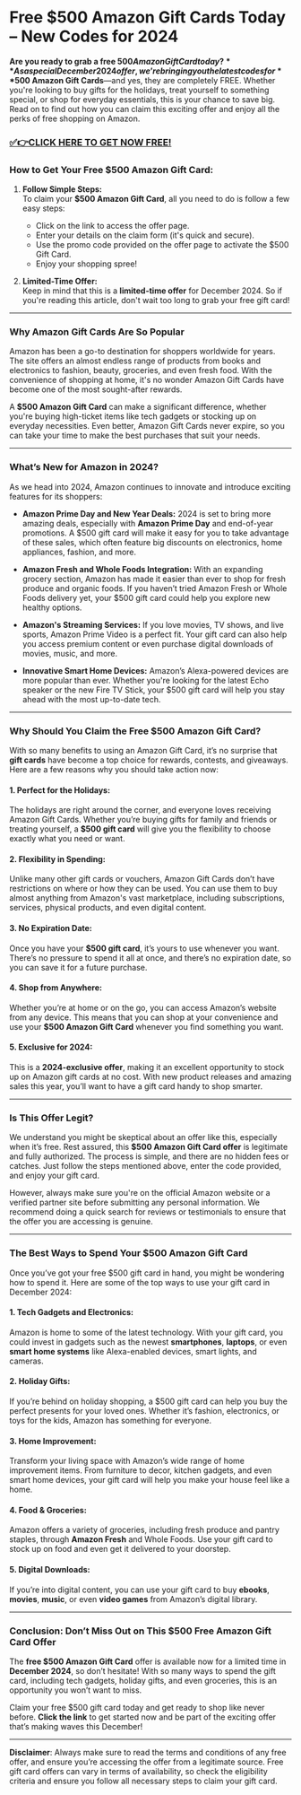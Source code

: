 # Free $500 Amazon Gift Cards Today – New Codes for 2024

**Are you ready to grab a free $500 Amazon Gift Card today?**  
As a special December 2024 offer, we’re bringing you the latest codes for **$500 Amazon Gift Cards**—and yes, they are completely FREE. Whether you're looking to buy gifts for the holidays, treat yourself to something special, or shop for everyday essentials, this is your chance to save big. Read on to find out how you can claim this exciting offer and enjoy all the perks of free shopping on Amazon.

### [✅👉CLICK HERE TO GET NOW FREE!](https://freeforyou.xyz/amazon/go/codes/)

### **How to Get Your Free $500 Amazon Gift Card:**

1. **Follow Simple Steps:**  
   To claim your **$500 Amazon Gift Card**, all you need to do is follow a few easy steps:
   
   - Click on the link to access the offer page.
   - Enter your details on the claim form (it's quick and secure).
   - Use the promo code provided on the offer page to activate the $500 Gift Card.
   - Enjoy your shopping spree!

2. **Limited-Time Offer:**  
   Keep in mind that this is a **limited-time offer** for December 2024. So if you're reading this article, don't wait too long to grab your free gift card!

---

### **Why Amazon Gift Cards Are So Popular**

Amazon has been a go-to destination for shoppers worldwide for years. The site offers an almost endless range of products from books and electronics to fashion, beauty, groceries, and even fresh food. With the convenience of shopping at home, it's no wonder Amazon Gift Cards have become one of the most sought-after rewards.

A **$500 Amazon Gift Card** can make a significant difference, whether you're buying high-ticket items like tech gadgets or stocking up on everyday necessities. Even better, Amazon Gift Cards never expire, so you can take your time to make the best purchases that suit your needs.

---

### **What’s New for Amazon in 2024?**

As we head into 2024, Amazon continues to innovate and introduce exciting features for its shoppers:

- **Amazon Prime Day and New Year Deals:** 2024 is set to bring more amazing deals, especially with **Amazon Prime Day** and end-of-year promotions. A $500 gift card will make it easy for you to take advantage of these sales, which often feature big discounts on electronics, home appliances, fashion, and more.
  
- **Amazon Fresh and Whole Foods Integration:** With an expanding grocery section, Amazon has made it easier than ever to shop for fresh produce and organic foods. If you haven’t tried Amazon Fresh or Whole Foods delivery yet, your $500 gift card could help you explore new healthy options.

- **Amazon's Streaming Services:** If you love movies, TV shows, and live sports, Amazon Prime Video is a perfect fit. Your gift card can also help you access premium content or even purchase digital downloads of movies, music, and more.

- **Innovative Smart Home Devices:** Amazon’s Alexa-powered devices are more popular than ever. Whether you're looking for the latest Echo speaker or the new Fire TV Stick, your $500 gift card will help you stay ahead with the most up-to-date tech.

---

### **Why Should You Claim the Free $500 Amazon Gift Card?**

With so many benefits to using an Amazon Gift Card, it’s no surprise that **gift cards** have become a top choice for rewards, contests, and giveaways. Here are a few reasons why you should take action now:

#### 1. **Perfect for the Holidays:**
The holidays are right around the corner, and everyone loves receiving Amazon Gift Cards. Whether you’re buying gifts for family and friends or treating yourself, a **$500 gift card** will give you the flexibility to choose exactly what you need or want.

#### 2. **Flexibility in Spending:**
Unlike many other gift cards or vouchers, Amazon Gift Cards don’t have restrictions on where or how they can be used. You can use them to buy almost anything from Amazon's vast marketplace, including subscriptions, services, physical products, and even digital content.

#### 3. **No Expiration Date:**
Once you have your **$500 gift card**, it’s yours to use whenever you want. There’s no pressure to spend it all at once, and there’s no expiration date, so you can save it for a future purchase.

#### 4. **Shop from Anywhere:**
Whether you’re at home or on the go, you can access Amazon’s website from any device. This means that you can shop at your convenience and use your **$500 Amazon Gift Card** whenever you find something you want.

#### 5. **Exclusive for 2024:**
This is a **2024-exclusive offer**, making it an excellent opportunity to stock up on Amazon gift cards at no cost. With new product releases and amazing sales this year, you’ll want to have a gift card handy to shop smarter.

---

### **Is This Offer Legit?**

We understand you might be skeptical about an offer like this, especially when it’s free. Rest assured, this **$500 Amazon Gift Card offer** is legitimate and fully authorized. The process is simple, and there are no hidden fees or catches. Just follow the steps mentioned above, enter the code provided, and enjoy your gift card.

However, always make sure you're on the official Amazon website or a verified partner site before submitting any personal information. We recommend doing a quick search for reviews or testimonials to ensure that the offer you are accessing is genuine.

---

### **The Best Ways to Spend Your $500 Amazon Gift Card**

Once you’ve got your free $500 gift card in hand, you might be wondering how to spend it. Here are some of the top ways to use your gift card in December 2024:

#### **1. Tech Gadgets and Electronics:**
Amazon is home to some of the latest technology. With your gift card, you could invest in gadgets such as the newest **smartphones**, **laptops**, or even **smart home systems** like Alexa-enabled devices, smart lights, and cameras.

#### **2. Holiday Gifts:**
If you’re behind on holiday shopping, a $500 gift card can help you buy the perfect presents for your loved ones. Whether it’s fashion, electronics, or toys for the kids, Amazon has something for everyone.

#### **3. Home Improvement:**
Transform your living space with Amazon’s wide range of home improvement items. From furniture to decor, kitchen gadgets, and even smart home devices, your gift card will help you make your house feel like a home.

#### **4. Food & Groceries:**
Amazon offers a variety of groceries, including fresh produce and pantry staples, through **Amazon Fresh** and Whole Foods. Use your gift card to stock up on food and even get it delivered to your doorstep.

#### **5. Digital Downloads:**
If you’re into digital content, you can use your gift card to buy **ebooks**, **movies**, **music**, or even **video games** from Amazon’s digital library.

---

### **Conclusion: Don’t Miss Out on This $500 Free Amazon Gift Card Offer**

The **free $500 Amazon Gift Card** offer is available now for a limited time in **December 2024**, so don’t hesitate! With so many ways to spend the gift card, including tech gadgets, holiday gifts, and even groceries, this is an opportunity you won’t want to miss.

Claim your free $500 gift card today and get ready to shop like never before. **Click the link** to get started now and be part of the exciting offer that’s making waves this December!

---

**Disclaimer**: Always make sure to read the terms and conditions of any free offer, and ensure you’re accessing the offer from a legitimate source. Free gift card offers can vary in terms of availability, so check the eligibility criteria and ensure you follow all necessary steps to claim your gift card.


